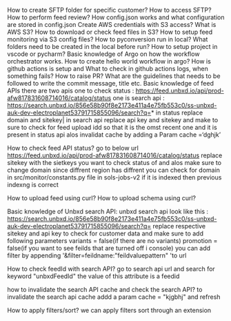 How to create SFTP folder for specific customer? How to access SFTP?
How to perform feed review?
How config.json works and what configuration are stored in config.json
Create AWS credentials with S3 access?
What is AWS S3? How to download or check feed files in S3?
How to setup feed monitoring via S3 config files?
How to pyconversion run in local?
What folders need to be created in the local before run?
How to setup project in vscode or pycharm?
Basic knowledge of Argo on how the workflow orchestrator works. How to create hello world workflow in argo?
How is github actions is setup and What to check in github actions logs, when something fails?
How to raise PR? What are the guidelines that needs to be followed to write the commit message, title etc.
Basic knowledge of feed APIs
there are two apis
one to check status : https://feed.unbxd.io/api/prod-afw817831608714016/catalog/status
one is search api : https://search.unbxd.io/856e58b90f8e2173e411a4e75fb553c0/ss-unbxd-auk-dev-electroplanet53791715855096/search?q=*
in status replace domain and sitekey|
in search api replace api key and sitekey
and make to sure to check for feed upload idd so that it is the omst recent one and it is present in status api alos invalidat cache by adding   a Param cache =‘dghjk’




How to check feed API status?
go to below url
https://feed.unbxd.io/api/prod-afw817831608714016/catalog/status
replace sitekey with the sietkeys you want to check status of and alos make sure to change domain since diffrent region has diffrent you can check for domain in src/monitor/constants.py file in sols-jobs-v2 if it is indexed then previous indexng is correct


How to upload feed using curl?
How to upload schema using curl?



Basic knowledge of Unbxd search API:
unbxd search api look like this : https://search.unbxd.io/856e58b90f8e2173e411a4e75fb553c0/ss-unbxd-auk-dev-electroplanet53791715855096/search?q=
replace respective sitekey and api key to check for customer data
and make sure to add following parameters
variants = false(if there are no variants)
promotion = false(if you want to see feilds that are turned off i console)
you can add filter by appending '&filter=feildname:"feildvaluepattern" 'to url

How to check feedId with search API?
go to search api url and search for keyword "unbxdFeedId" the value of this attribute is a feedid


how to invalidate the search API cache and check the search API?
to invalidate the search api cache addd a param cache = "kjgbhj" and refresh

How to apply filters/sort?
we can apply filters sort through an extension 